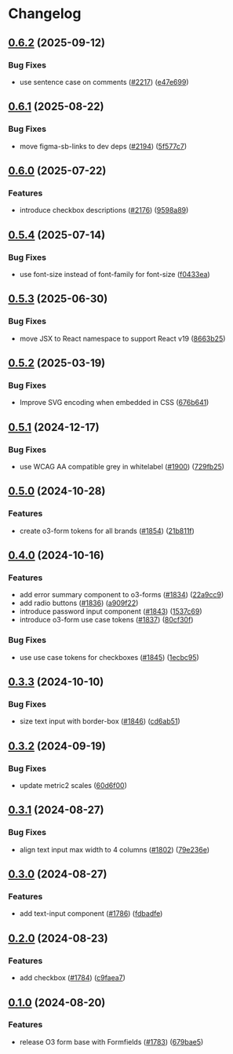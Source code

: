 # Changelog

## [0.6.2](https://github.com/Financial-Times/origami/compare/o3-form-v0.6.1...o3-form-v0.6.2) (2025-09-12)


### Bug Fixes

* use sentence case on comments ([#2217](https://github.com/Financial-Times/origami/issues/2217)) ([e47e699](https://github.com/Financial-Times/origami/commit/e47e699458fcfa1683abd34ddcf92fed01705794))

## [0.6.1](https://github.com/Financial-Times/origami/compare/o3-form-v0.6.0...o3-form-v0.6.1) (2025-08-22)


### Bug Fixes

* move figma-sb-links to dev deps ([#2194](https://github.com/Financial-Times/origami/issues/2194)) ([5f577c7](https://github.com/Financial-Times/origami/commit/5f577c77089aff950e62487f51122a3294394468))

## [0.6.0](https://github.com/Financial-Times/origami/compare/o3-form-v0.5.4...o3-form-v0.6.0) (2025-07-22)


### Features

* introduce checkbox descriptions ([#2176](https://github.com/Financial-Times/origami/issues/2176)) ([9598a89](https://github.com/Financial-Times/origami/commit/9598a89909a78495949f3782903dfe4be83640c9))

## [0.5.4](https://github.com/Financial-Times/origami/compare/o3-form-v0.5.3...o3-form-v0.5.4) (2025-07-14)


### Bug Fixes

* use font-size instead of font-family for font-size ([f0433ea](https://github.com/Financial-Times/origami/commit/f0433eab71607bb70cb44512d09da3889cdf927a))

## [0.5.3](https://github.com/Financial-Times/origami/compare/o3-form-v0.5.2...o3-form-v0.5.3) (2025-06-30)


### Bug Fixes

* move JSX to React namespace to support React v19 ([8663b25](https://github.com/Financial-Times/origami/commit/8663b255b002d99deb6ccab833be189f07284f55))

## [0.5.2](https://github.com/Financial-Times/origami/compare/o3-form-v0.5.1...o3-form-v0.5.2) (2025-03-19)


### Bug Fixes

* Improve SVG encoding when embedded in CSS ([676b641](https://github.com/Financial-Times/origami/commit/676b64101d79ffa1c7cf4c2c7c7302b9c1e17b54))

## [0.5.1](https://github.com/Financial-Times/origami/compare/o3-form-v0.5.0...o3-form-v0.5.1) (2024-12-17)


### Bug Fixes

* use WCAG AA compatible grey in whitelabel ([#1900](https://github.com/Financial-Times/origami/issues/1900)) ([729fb25](https://github.com/Financial-Times/origami/commit/729fb25d84ab6acaff421911ff21af4e2c14a77b))

## [0.5.0](https://github.com/Financial-Times/origami/compare/o3-form-v0.4.0...o3-form-v0.5.0) (2024-10-28)


### Features

* create o3-form tokens for all brands ([#1854](https://github.com/Financial-Times/origami/issues/1854)) ([21b811f](https://github.com/Financial-Times/origami/commit/21b811fb1b2bc54859a5d34090d2f3cd44131799))

## [0.4.0](https://github.com/Financial-Times/origami/compare/o3-form-v0.3.3...o3-form-v0.4.0) (2024-10-16)


### Features

* add error summary component to o3-forms ([#1834](https://github.com/Financial-Times/origami/issues/1834)) ([22a9cc9](https://github.com/Financial-Times/origami/commit/22a9cc951205a3d74fca5dd5e5b1f51fb624e08f))
* add radio buttons ([#1836](https://github.com/Financial-Times/origami/issues/1836)) ([a909f22](https://github.com/Financial-Times/origami/commit/a909f22b34d5971563f1b95398ee65bf3db151b8))
* introduce password input component ([#1843](https://github.com/Financial-Times/origami/pull/1843)) ([1537c69](https://github.com/Financial-Times/origami/pull/1838/commits/1537c69ae8f0c08fc91fb86bb387bee2473e965b))
* introduce o3-form use case tokens ([#1837](https://github.com/Financial-Times/origami/pull/1837)) ([80cf30f](https://github.com/Financial-Times/origami/pull/1838/commits/80cf30fbd5ef70c7df73a99ff42ea01b5e57aac9))

### Bug Fixes

* use use case tokens for checkboxes ([#1845](https://github.com/Financial-Times/origami/issues/1845)) ([1ecbc95](https://github.com/Financial-Times/origami/commit/1ecbc95a18234535496512c2358bf973fb252d9b))

## [0.3.3](https://github.com/Financial-Times/origami/compare/o3-form-v0.3.2...o3-form-v0.3.3) (2024-10-10)


### Bug Fixes

* size text input with border-box ([#1846](https://github.com/Financial-Times/origami/issues/1846)) ([cd6ab51](https://github.com/Financial-Times/origami/commit/cd6ab51f223c45ce33e355a6041a2f441677b58c))

## [0.3.2](https://github.com/Financial-Times/origami/compare/o3-form-v0.3.1...o3-form-v0.3.2) (2024-09-19)


### Bug Fixes

* update metric2 scales ([60d6f00](https://github.com/Financial-Times/origami/commit/60d6f003617849c56ddc6d3167d8bc8d98405724))


## [0.3.1](https://github.com/Financial-Times/origami/compare/o3-form-v0.3.0...o3-form-v0.3.1) (2024-08-27)


### Bug Fixes

* align text input max width to 4 columns ([#1802](https://github.com/Financial-Times/origami/issues/1802)) ([79e236e](https://github.com/Financial-Times/origami/commit/79e236e424af35bcd50d66eb872b86dd809be498))

## [0.3.0](https://github.com/Financial-Times/origami/compare/o3-form-v0.2.0...o3-form-v0.3.0) (2024-08-27)


### Features

* add text-input component ([#1786](https://github.com/Financial-Times/origami/issues/1786)) ([fdbadfe](https://github.com/Financial-Times/origami/commit/fdbadfea1f65ed24b554c042f1cb899bc6301e5b))

## [0.2.0](https://github.com/Financial-Times/origami/compare/o3-form-v0.1.0...o3-form-v0.2.0) (2024-08-23)


### Features

* add checkbox ([#1784](https://github.com/Financial-Times/origami/issues/1784)) ([c9faea7](https://github.com/Financial-Times/origami/commit/c9faea79c2815b1fe163a6f8734fb56196f0abb4))

## [0.1.0](https://github.com/Financial-Times/origami/compare/o3-form-v0.0.1...o3-form-v0.1.0) (2024-08-20)


### Features

* release O3 form base with Formfields ([#1783](https://github.com/Financial-Times/origami/issues/1783)) ([679bae5](https://github.com/Financial-Times/origami/commit/679bae531519aad357401851c0a4ea179b657c58))
